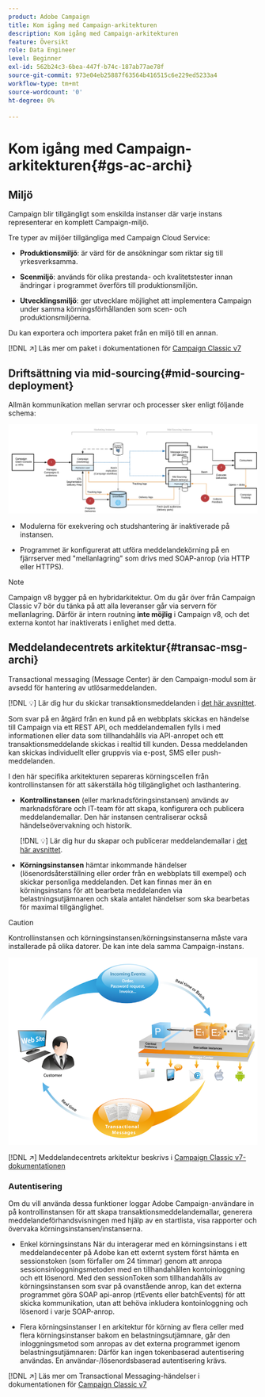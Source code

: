 ```yaml
---
product: Adobe Campaign
title: Kom igång med Campaign-arkitekturen
description: Kom igång med Campaign-arkitekturen
feature: Översikt
role: Data Engineer
level: Beginner
exl-id: 562b24c3-6bea-447f-b74c-187ab77ae78f
source-git-commit: 973e04eb25887f63564b416515c6e229ed5233a4
workflow-type: tm+mt
source-wordcount: '0'
ht-degree: 0%

---
```


# Kom igång med Campaign-arkitekturen{#gs-ac-archi}

## Miljö

Campaign blir tillgängligt som enskilda instanser där varje instans representerar en komplett Campaign-miljö.

Tre typer av miljöer tillgängliga med Campaign Cloud Service:

* **Produktionsmiljö**: är värd för de ansökningar som riktar sig till yrkesverksamma.

* **Scenmiljö**: används för olika prestanda- och kvalitetstester innan ändringar i programmet överförs till produktionsmiljön.

* **Utvecklingsmiljö**: ger utvecklare möjlighet att implementera Campaign under samma körningsförhållanden som scen- och produktionsmiljöerna.

Du kan exportera och importera paket från en miljö till en annan.

[!DNL :arrow_upper_right:] Läs mer om paket i dokumentationen för  [Campaign Classic v7](https://experienceleague.adobe.com/docs/campaign-classic/using/getting-started/administration-basics/working-with-data-packages.html)

## Driftsättning via mid-sourcing{#mid-sourcing-deployment}

Allmän kommunikation mellan servrar och processer sker enligt följande schema:

![](assets/architecture.png)

* Modulerna för exekvering och studshantering är inaktiverade på instansen.

* Programmet är konfigurerat att utföra meddelandekörning på en fjärrserver med &quot;mellanlagring&quot; som drivs med SOAP-anrop (via HTTP eller HTTPS).

>[!NOTE]
>
> Campaign v8 bygger på en hybridarkitektur. Om du går över från Campaign Classic v7 bör du tänka på att alla leveranser går via servern för mellanlagring.
> Därför är intern routning **inte möjlig** i Campaign v8, och det externa kontot har inaktiverats i enlighet med detta.

## Meddelandecentrets arkitektur{#transac-msg-archi}

Transactional messaging (Message Center) är den Campaign-modul som är avsedd för hantering av utlösarmeddelanden.

[!DNL :bulb:] Lär dig hur du skickar transaktionsmeddelanden i  [det här avsnittet](../send/transactional.md).

Som svar på en åtgärd från en kund på en webbplats skickas en händelse till Campaign via ett REST API, och meddelandemallen fylls i med informationen eller data som tillhandahålls via API-anropet och ett transaktionsmeddelande skickas i realtid till kunden. Dessa meddelanden kan skickas individuellt eller gruppvis via e-post, SMS eller push-meddelanden.

I den här specifika arkitekturen separeras körningscellen från kontrollinstansen för att säkerställa hög tillgänglighet och lasthantering.

* **Kontrollinstansen** (eller marknadsföringsinstansen) används av marknadsförare och IT-team för att skapa, konfigurera och publicera meddelandemallar. Den här instansen centraliserar också händelseövervakning och historik.

   [!DNL :bulb:] Lär dig hur du skapar och publicerar meddelandemallar i  [det här avsnittet](../send/transactional.md).

* **Körningsinstansen** hämtar inkommande händelser (lösenordsåterställning eller order från en webbplats till exempel) och skickar personliga meddelanden. Det kan finnas mer än en körningsinstans för att bearbeta meddelanden via belastningsutjämnaren och skala antalet händelser som ska bearbetas för maximal tillgänglighet.

>[!CAUTION]
>
>Kontrollinstansen och körningsinstansen/körningsinstanserna måste vara installerade på olika datorer. De kan inte dela samma Campaign-instans.

![](assets/messagecenter_diagram.png)

[!DNL :arrow_upper_right:] Meddelandecentrets arkitektur beskrivs i  [Campaign Classic v7-dokumentationen](https://experienceleague.adobe.com/docs/campaign-classic/using/transactional-messaging/configure-transactional-messaging/transactional-messaging-architecture.html)

### Autentisering

Om du vill använda dessa funktioner loggar Adobe Campaign-användare in på kontrollinstansen för att skapa transaktionsmeddelandemallar, generera meddelandeförhandsvisningen med hjälp av en startlista, visa rapporter och övervaka körningsinstansen/instanserna.

* Enkel körningsinstans
När du interagerar med en körningsinstans i ett meddelandecenter på Adobe kan ett externt system först hämta en sessionstoken (som förfaller om 24 timmar) genom att anropa sessionsinloggningsmetoden med en tillhandahållen kontoinloggning och ett lösenord.
Med den sessionToken som tillhandahålls av körningsinstansen som svar på ovanstående anrop, kan det externa programmet göra SOAP api-anrop (rtEvents eller batchEvents) för att skicka kommunikation, utan att behöva inkludera kontoinloggning och lösenord i varje SOAP-anrop.

* Flera körningsinstanser
I en arkitektur för körning av flera celler med flera körningsinstanser bakom en belastningsutjämnare, går den inloggningsmetod som anropas av det externa programmet igenom belastningsutjämnaren: Därför kan ingen tokenbaserad autentisering användas. En användar-/lösenordsbaserad autentisering krävs.

[!DNL :arrow_upper_right:] Läs mer om Transactional Messaging-händelser i dokumentationen för  [Campaign Classic v7](https://experienceleague.adobe.com/docs/campaign-classic/using/transactional-messaging/processing/event-description.html#about-transactional-messaging-datamodel)
